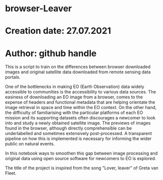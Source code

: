 # browser-Leaver
# Creation date: 27.07.2021
# Author: github handle <nasianikolaou>
This is a script to train on the differences between browser downloaded images and original satellite data downloaded from remote sensing data portals. 

One of the bottlenecks in making EO (Earth Observation) data widely accessible to communities is the accessibility to various data sources. The easiness of downloading an EO image from a browser, comes to the expense of headers and functional metadata that are helping orientate the image retrieval in space and time within the EO context. On the other hand, the difficulty of familiarising with the particular platforms of each EO mission and its supporting datasets often discourages a newcomer to look into and study a newly obtained satellite image. The previews of images found in the browser, although directly comprehensible can be underlabelled and sometimes extensively post-processed. A transparent pipeline on how this is implemented is necessary for informing the wider public on natural events.

In this notebook ways to smoothen this gap between image processing and original data using open source software for newcomers to EO is explored.

The title of the project is inspired from the song "Lover, leaver" of Greta van Fleet.
